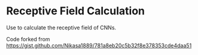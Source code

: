 # Receptive Field Calculation

Use to calculate the receptive field of CNNs.

Code forked from https://gist.github.com/Nikasa1889/781a8eb20c5b32f8e378353cde4daa51

